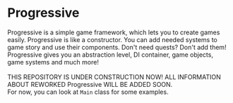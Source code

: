 # Progressive
Progressive is a simple game framework, which lets you to create games easily. Progressive is like a constructor. You can add needed systems to game story and use their components. Don't need quests? Don't add them! 
Progressive gives you an abstraction level, DI container, game objects, game systems and much more! 
<br>
<br>
THIS REPOSITORY IS UNDER CONSTRUCTION NOW! ALL INFORMATION ABOUT REWORKED Progressive WILL BE ADDED SOON.
<br>
For now, you can look at `Main` class for some examples.